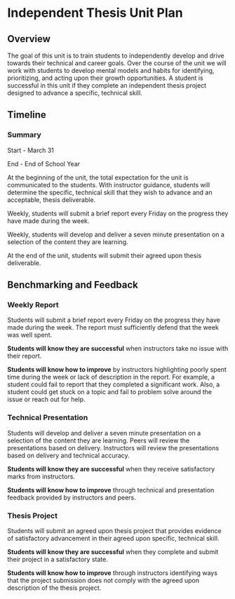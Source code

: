 # Independent Thesis Unit Plan

## Overview

The goal of this unit is to train students to independently develop and drive towards their technical and career goals. Over the course of the unit we will work with students to develop mental models and habits for identifying, prioritizing, and acting upon their growth opportunities. A student is successful in this unit if they complete an independent thesis project designed to advance a specific, technical skill.

## Timeline

### Summary

Start - March 31

End - End of School Year

At the beginning of the unit, the total expectation for the unit is communicated to the students. With instructor guidance, students will determine the specific, technical skill that they wish to advance and an acceptable, thesis deliverable.

Weekly, students will submit a brief report every Friday on the progress they have made during the week.

Weekly, students will develop and deliver a seven minute presentation on a selection of the content they are learning.

At the end of the unit, students will submit their agreed upon thesis deliverable.

## Benchmarking and Feedback

### Weekly Report

Students will submit a brief report every Friday on the progress they have made during the week. The report must sufficiently defend that the week was well spent.

**Students will know they are successful** when instructors take no issue with their report.

**Students will know how to improve** by instructors highlighting poorly spent time during the week or lack of description in the report. For example, a student could fail to report that they completed a significant work. Also, a student could get stuck on a topic and fail to problem solve around the issue or reach out for help.

### Technical Presentation

Students will develop and deliver a seven minute presentation on a selection of the content they are learning. Peers will review the presentations based on delivery. Instructors will review the presentations based on delivery and technical accuracy.

**Students will know they are successful** when they receive satisfactory marks from instructors.

**Students will know how to improve** through technical and presentation feedback provided by instructors and peers.

### Thesis Project

Students will submit an agreed upon thesis project that provides evidence of satisfactory advancement in their agreed upon specific, technical skill.

**Students will know they are successful** when they complete and submit their project in a satisfactory state.

**Students will know how to improve** through instructors identifying ways that the project submission does not comply with the agreed upon description of the thesis project.
